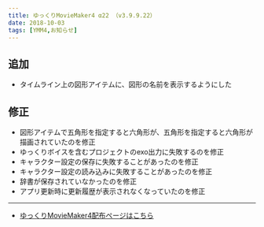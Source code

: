```yaml
---
title: ゆっくりMovieMaker4 α22 （v3.9.9.22）
date: 2018-10-03
tags: [YMM4,お知らせ]
---
```

## 追加
- タイムライン上の図形アイテムに、図形の名前を表示するようにした
## 修正
- 図形アイテムで五角形を指定すると六角形が、五角形を指定すると六角形が描画されていたのを修正
- ゆっくりボイスを含むプロジェクトのexo出力に失敗するのを修正
- キャラクター設定の保存に失敗することがあったのを修正
- キャラクター設定の読み込みに失敗することがあったのを修正
- 辞書が保存されていなかったのを修正
- アプリ更新時に更新履歴が表示されなくなっていたのを修正

---

- [ゆっくりMovieMaker4配布ページはこちら](../index.md)